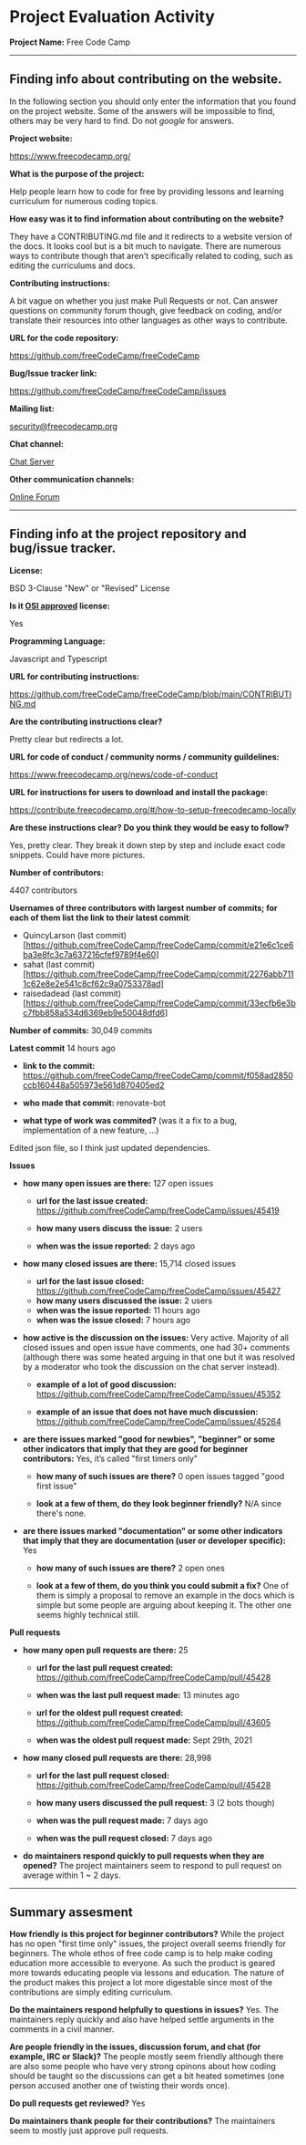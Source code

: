 # Project Evaluation Activity

**Project Name:**  Free Code Camp

---

## Finding info about contributing on the website.

In the following section you should only enter the information that you
found on the project website. Some of the answers will be impossible to find, others
may be very hard to find. Do not _google_ for answers.

**Project website:**

https://www.freecodecamp.org/

**What is the purpose of the project:**

Help people learn how to code for free by providing lessons and learning curriculum for numerous coding topics.

**How easy was it to find information about contributing on the website?**

They have a CONTRIBUTING.md file and it redirects to a website version of the docs. It looks cool but is a bit much to navigate. There are numerous ways to contribute though that aren't specifically related to coding, such as editing the curriculums and docs.

**Contributing instructions:**

A bit vague on whether you just make Pull Requests or not. Can answer questions on community forum though, give feedback on coding, and/or translate their resources into other languages as other ways to contribute.

**URL for the code repository:**

https://github.com/freeCodeCamp/freeCodeCamp

**Bug/Issue tracker link:**

https://github.com/freeCodeCamp/freeCodeCamp/issues

**Mailing list:**

security@freecodecamp.org

**Chat channel:**

[Chat Server](https://chat.freecodecamp.org/home)

**Other communication channels:**

[Online Forum](https://forum.freecodecamp.org/)

---

## Finding info at the project repository and bug/issue tracker.

**License:**

BSD 3-Clause "New" or "Revised" License

**Is it [OSI approved](https://opensource.org/licenses/alphabetical) license:**

Yes

**Programming Language:**

Javascript and Typescript

**URL for contributing instructions:**

https://github.com/freeCodeCamp/freeCodeCamp/blob/main/CONTRIBUTING.md

**Are the contributing instructions clear?**

Pretty clear but redirects a lot.

**URL for code of conduct / community norms / community guildelines:**

https://www.freecodecamp.org/news/code-of-conduct

**URL for instructions for users to download and install the package:**

https://contribute.freecodecamp.org/#/how-to-setup-freecodecamp-locally

**Are these instructions clear? Do you think they would be easy to follow?**

Yes, pretty clear. They break it down step by step and include exact code snippets. Could have more pictures.

**Number of contributors:**

4407 contributors

**Usernames of three contributors with largest number of commits; for
each of them list the link to their latest commit**:

- QuincyLarson (last commit)[https://github.com/freeCodeCamp/freeCodeCamp/commit/e21e6c1ce6ba3e8fc3c7a637216cfef9789f4e60]
- sahat (last commit)[https://github.com/freeCodeCamp/freeCodeCamp/commit/2276abb7111c62e8e2e541c8cf62c9a0753378ad]
- raisedadead (last commit)[https://github.com/freeCodeCamp/freeCodeCamp/commit/33ecfb6e3bc7fbb858a534d6369eb9e50048dfd6]

**Number of commits:** 30,049 commits

**Latest commit** 14 hours ago

- **link to the commit:** https://github.com/freeCodeCamp/freeCodeCamp/commit/f058ad2850ccb160448a505973e561d870405ed2

- **who made that commit:** renovate-bot

- **what type of work was commited?** (was it a fix to a bug, implementation of a new feature, ...) 	

Edited json file, so I think just updated dependencies.



**Issues** 

- **how many open issues are there:** 127 open issues

  - **url for the last issue created:** https://github.com/freeCodeCamp/freeCodeCamp/issues/45419

  - **how many users discuss the issue:** 2 users

  - **when was the issue reported:** 2 days ago

- **how many closed issues are there:** 15,714 closed issues 

  - **url for the last issue closed:** https://github.com/freeCodeCamp/freeCodeCamp/issues/45427
  - **how many users discussed the issue:** 2 users
  - **when was the issue reported:** 11 hours ago
  - **when was the issue closed:** 7 hours ago

- **how active is the discussion on the issues:** Very active. Majority of all closed issues and open issue have comments, one had 30+ comments (although there was some heated arguing in that one but it was resolved by a moderator who took the discussion on the chat server instead).

  - **example of a lot of good discussion:** https://github.com/freeCodeCamp/freeCodeCamp/issues/45352
  
  - **example of an issue that does not have much discussion:**  https://github.com/freeCodeCamp/freeCodeCamp/issues/45264

- **are there issues marked "good for newbies", "beginner" or some other indicators that imply that they are good for beginner contributors:** Yes, it’s called "first timers only"

  - **how many of such issues are there?** 0 open issues tagged "good first issue"

  - **look at a few of them, do they look beginner friendly?** N/A since there's none.

- **are there issues marked "documentation" or some other indicators that imply that they are documentation (user or developer specific):** Yes

  - **how many of such issues are there?** 2 open ones

  - **look at a few of them, do you think you could submit a fix?** One of them is simply a proposal to remove an example in the docs which is simple but some people are arguing about keeping it. The other one seems highly technical still.

**Pull requests**

- **how many open pull requests are there:** 25

  - **url for the last pull request created:** https://github.com/freeCodeCamp/freeCodeCamp/pull/45428

  - **when was the last pull request made:** 13 minutes ago

  - **url for the oldest pull request created:** https://github.com/freeCodeCamp/freeCodeCamp/pull/43605

  - **when was the oldest pull request made:** Sept 29th, 2021

- **how many closed pull requests are there:** 28,998

  - **url for the last pull request closed:** https://github.com/freeCodeCamp/freeCodeCamp/pull/45428

  - **how many users discussed the pull request:** 3 (2 bots though)

  - **when was the pull request made:** 7 days ago

  - **when was the pull request closed:** 7 days ago

- **do maintainers respond quickly to pull requests when they are opened?**
 The project maintainers seem to respond to pull request on average within 1 ~ 2 days. 

---

## Summary assesment

**How friendly is this project for beginner contributors?**
While the project has no open "first time only" issues, the project overall seems friendly for beginners. The whole ethos of free code camp is to help make coding education more accessible to everyone. As such the product is geared more towards educating people via lessons and education. The nature of the product makes this project a lot more digestable since most of the contributions are simply editing curriculum.


**Do the maintainers respond helpfully to questions in issues?** 
 Yes. The maintainers reply quickly and also have helped settle arguments in the comments in a civil manner.

**Are people friendly in the issues, discussion forum, and chat (for example, IRC or Slack)?**
The people mostly seem friendly although there are also some people who have very strong opinons about how coding should be taught so the discussions can get a bit heated sometimes (one person accused another one of twisting their words once). 

**Do pull requests get reviewed?** Yes

**Do maintainers thank people for their contributions?** The maintainers seem to mostly just approve pull requests.
